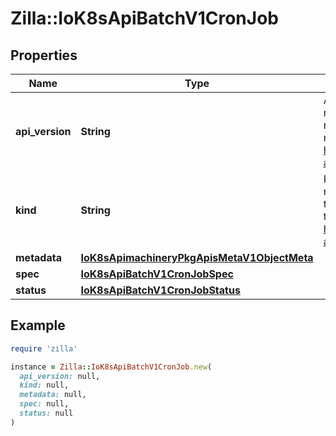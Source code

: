 # Zilla::IoK8sApiBatchV1CronJob

## Properties

| Name | Type | Description | Notes |
| ---- | ---- | ----------- | ----- |
| **api_version** | **String** | APIVersion defines the versioned schema of this representation of an object. Servers should convert recognized schemas to the latest internal value, and may reject unrecognized values. More info: https://git.k8s.io/community/contributors/devel/sig-architecture/api-conventions.md#resources | [optional] |
| **kind** | **String** | Kind is a string value representing the REST resource this object represents. Servers may infer this from the endpoint the client submits requests to. Cannot be updated. In CamelCase. More info: https://git.k8s.io/community/contributors/devel/sig-architecture/api-conventions.md#types-kinds | [optional] |
| **metadata** | [**IoK8sApimachineryPkgApisMetaV1ObjectMeta**](IoK8sApimachineryPkgApisMetaV1ObjectMeta.md) |  | [optional] |
| **spec** | [**IoK8sApiBatchV1CronJobSpec**](IoK8sApiBatchV1CronJobSpec.md) |  | [optional] |
| **status** | [**IoK8sApiBatchV1CronJobStatus**](IoK8sApiBatchV1CronJobStatus.md) |  | [optional] |

## Example

```ruby
require 'zilla'

instance = Zilla::IoK8sApiBatchV1CronJob.new(
  api_version: null,
  kind: null,
  metadata: null,
  spec: null,
  status: null
)
```

